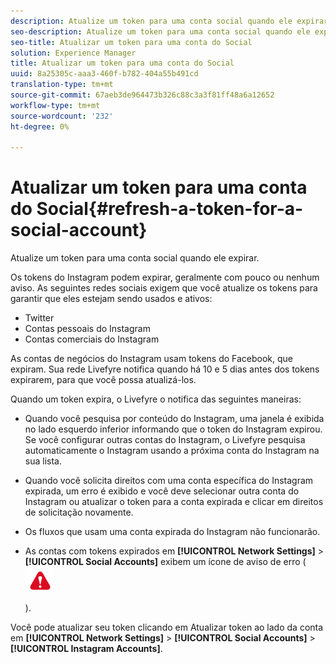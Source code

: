 ```yaml
---
description: Atualize um token para uma conta social quando ele expirar.
seo-description: Atualize um token para uma conta social quando ele expirar.
seo-title: Atualizar um token para uma conta do Social
solution: Experience Manager
title: Atualizar um token para uma conta do Social
uuid: 8a25305c-aaa3-460f-b782-404a55b491cd
translation-type: tm+mt
source-git-commit: 67aeb3de964473b326c88c3a3f81ff48a6a12652
workflow-type: tm+mt
source-wordcount: '232'
ht-degree: 0%

---
```



# Atualizar um token para uma conta do Social{#refresh-a-token-for-a-social-account}

Atualize um token para uma conta social quando ele expirar.

Os tokens do Instagram podem expirar, geralmente com pouco ou nenhum aviso. As seguintes redes sociais exigem que você atualize os tokens para garantir que eles estejam sendo usados e ativos:

* Twitter
* Contas pessoais do Instagram
* Contas comerciais do Instagram

As contas de negócios do Instagram usam tokens do Facebook, que expiram. Sua rede Livefyre notifica quando há 10 e 5 dias antes dos tokens expirarem, para que você possa atualizá-los.

Quando um token expira, o Livefyre o notifica das seguintes maneiras:

* Quando você pesquisa por conteúdo do Instagram, uma janela é exibida no lado esquerdo inferior informando que o token do Instagram expirou. Se você configurar outras contas do Instagram, o Livefyre pesquisa automaticamente o Instagram usando a próxima conta do Instagram na sua lista.
* Quando você solicita direitos com uma conta específica do Instagram expirada, um erro é exibido e você deve selecionar outra conta do Instagram ou atualizar o token para a conta expirada e clicar em direitos de solicitação novamente.
* Os fluxos que usam uma conta expirada do Instagram não funcionarão.
* As contas com tokens expirados em **[!UICONTROL Network Settings]** > **[!UICONTROL Social Accounts]** exibem um ícone de aviso de erro ( ![](assets/warningError.png)

   ).

Você pode atualizar seu token clicando em Atualizar token ao lado da conta em **[!UICONTROL Network Settings]** > **[!UICONTROL Social Accounts]** > **[!UICONTROL Instagram Accounts]**.
